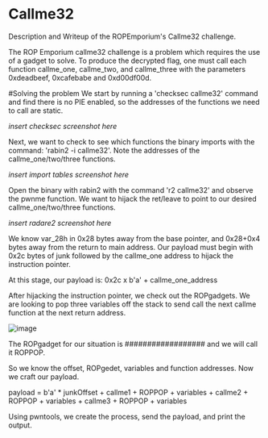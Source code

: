 # Callme32
Description and Writeup of the ROPEmporium's Callme32 challenge. 

The ROP Emporium callme32 challenge is a problem which requires the use of a gadget to solve. To produce the decrypted flag, one must call each function callme_one, callme_two, and callme_three with the parameters 0xdeadbeef, 0xcafebabe and 0xd00df00d. 

#Solving the problem
We start by running a 'checksec callme32' command and find there is no PIE enabled, so the addresses of the functions we need to call are static. 

*insert checksec screenshot here*

Next, we want to check to see which functions the binary imports with the command: 'rabin2 -i callme32'. Note the addresses of the callme_one/two/three functions.

*insert import tables screenshot here*

Open the binary with rabin2 with the command 'r2 callme32' and observe the pwnme function. We want to hijack the ret/leave to point to our desired callme_one/two/three functions.

*insert radare2 screenshot here*

We know var_28h in 0x28 bytes away from the base pointer, and 0x28+0x4 bytes away from the return to main address. Our payload must begin with 0x2c bytes of junk followed by the callme_one address to hijack the instruction pointer.

At this stage, our payload is: 0x2c x b'a' + callme_one_address

After hijacking the instruction pointer, we check out the ROPgadgets. We are looking to pop three variables off the stack to send call the next callme function at the next return address. 

![image](https://user-images.githubusercontent.com/79220528/156765393-0ebe6c71-34f4-4843-8664-8a8d0baf3994.png)

The ROPgadget for our situation is ################## and we will call it ROPPOP. 

So we know the offset, ROPgedet, variables and function addresses. Now we craft our payload. 

payload = b'a' * junkOffset + callme1 + ROPPOP + variables + callme2 + ROPPOP + variables + callme3 + ROPPOP + variables

Using pwntools, we create the process, send the payload, and print the output. 



